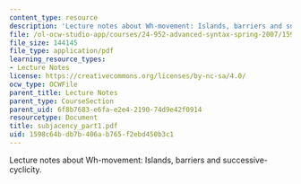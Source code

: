 ```yaml
---
content_type: resource
description: 'Lecture notes about Wh-movement: Islands, barriers and successive-cyclicity.'
file: /ol-ocw-studio-app/courses/24-952-advanced-syntax-spring-2007/1598c64bdb7b406ab765f2ebd450b3c1_subjacency_part1.pdf
file_size: 144145
file_type: application/pdf
learning_resource_types:
- Lecture Notes
license: https://creativecommons.org/licenses/by-nc-sa/4.0/
ocw_type: OCWFile
parent_title: Lecture Notes
parent_type: CourseSection
parent_uid: 6f8b7683-e6fa-e2e4-2190-74d9e42f0914
resourcetype: Document
title: subjacency_part1.pdf
uid: 1598c64b-db7b-406a-b765-f2ebd450b3c1
---
```

Lecture notes about Wh-movement: Islands, barriers and successive-cyclicity.